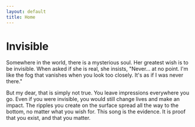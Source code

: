 ```yaml
---
layout: default
title: Home
---
```


# Invisible

Somewhere in the world, there is a mysterious soul.
Her greatest wish is to be invisible. When asked if she is real, she insists, "Never… at no point. I'm like the fog that vanishes when you look too closely. It's as if I was never there."

But my dear, that is simply not true.
You leave impressions everywhere you go. Even if you were invisible, you would still change lives and make an impact.
The ripples you create on the surface spread all the way to the bottom, no matter what you wish for.
This song is the evidence. It is proof that you exist, and that you matter.

